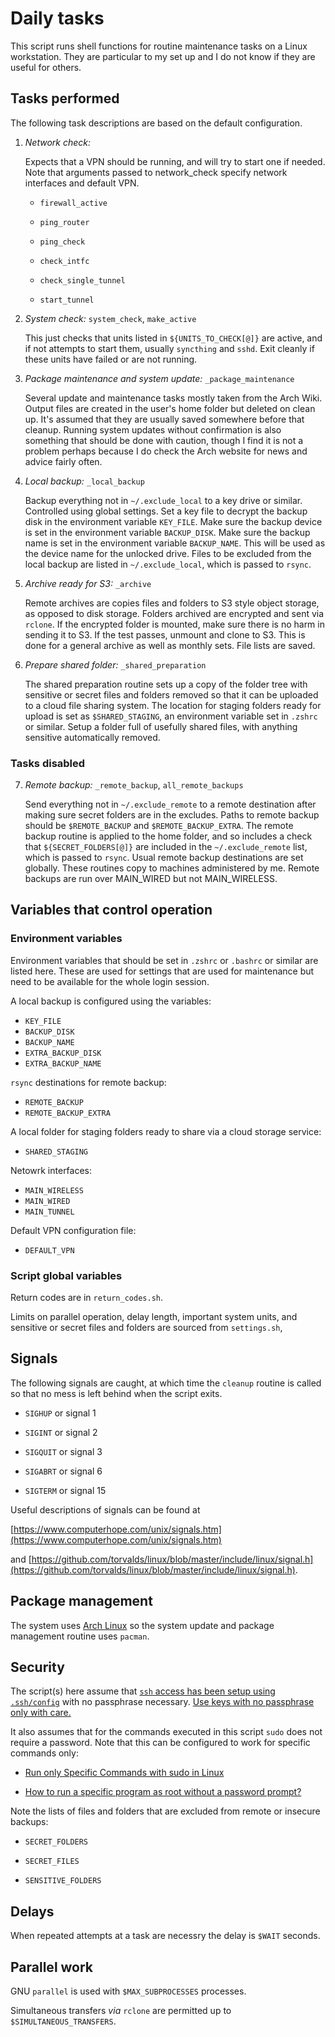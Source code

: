 # Daily tasks

This script runs shell functions for routine maintenance
tasks on a Linux workstation. They are particular
to my set up and I do not know if they are useful for
others.

## Tasks performed

The following task descriptions are based on
the default configuration.

1.  *Network check:*

    Expects that a VPN should be running, and
    will try to start one if needed.  Note that arguments passed to
    network_check specify network interfaces and default VPN.

    -   `firewall_active`

    -   `ping_router`

    -   `ping_check`

    -   `check_intfc`

    -   `check_single_tunnel`

    -   `start_tunnel`

2.  *System check:* `system_check`, `make_active`

    This just checks that units listed in `${UNITS_TO_CHECK[@]}`
    are active, and if not attempts to start them,
    usually `syncthing` and `sshd`.
    Exit cleanly if these units have failed or are not running.

3.  *Package maintenance and system update:* `_package_maintenance`

    Several update and maintenance tasks mostly
    taken from the Arch Wiki.
    Output files are created in the user's home folder
    but deleted on clean up. It's assumed that they are
    usually saved somewhere before that cleanup.
    Running system updates without confirmation is also
    something that should be done with caution, though I
    find it is not a problem perhaps because I do check the
    Arch website for news and advice fairly often.


4.  *Local backup:* `_local_backup`

    Backup everything not in `~/.exclude_local` to
    a key drive or similar. Controlled using
    global settings.
    Set a key file to decrypt the backup disk in the
    environment variable `KEY_FILE`.
    Make sure the backup device is set in the environment
    variable `BACKUP_DISK`.
    Make sure the backup name is set in the environment
    variable `BACKUP_NAME`. This will be used as the device
    name for the unlocked drive.
    Files to be excluded from the local backup are listed
    in `~/.exclude_local`, which is passed to `rsync`.


5.  *Archive ready for S3:* `_archive`

    Remote archives are copies files and folders to S3
    style object storage, as opposed to disk storage.
    Folders archived are encrypted and sent via `rclone`.
    If the encrypted folder is mounted,
    make sure there is no harm in sending it
    to S3. If the test passes, unmount
    and clone to S3. This is done for a general
    archive as well as monthly sets.
    File lists are saved.

6.  *Prepare shared folder:* `_shared_preparation`

    The shared preparation routine sets up a copy of
    the folder tree with sensitive or secret files and
    folders removed so that it can be uploaded to
    a cloud file sharing system. The location for staging
    folders ready for upload is set as `$SHARED_STAGING`,
    an environment variable set in `.zshrc` or similar.
    Setup a folder full of usefully shared files,
    with anything sensitive automatically removed.


### Tasks disabled

7.  *Remote backup:* `_remote_backup`, `all_remote_backups`

    Send everything not in `~/.exclude_remote`
    to a remote destination after making sure
    secret folders are in the excludes.
    Paths to remote backup should be `$REMOTE_BACKUP` and
    `$REMOTE_BACKUP_EXTRA`. The remote backup routine is
    applied to the home folder, and so includes a check that
    `${SECRET_FOLDERS[@]}` are included in the
    `~/.exclude_remote` list, which is passed to `rsync`.
    Usual remote backup destinations are set
    globally. These routines copy to machines administered by me.
    Remote backups are run over MAIN_WIRED but not MAIN_WIRELESS.


## Variables that control operation

### Environment variables

Environment variables that should be set in `.zshrc` or
`.bashrc` or similar are listed here. These are used
for settings that are used for maintenance but need
to be available for the whole login session.

A local backup is configured using
the variables:

* `KEY_FILE`
* `BACKUP_DISK`
* `BACKUP_NAME`
* `EXTRA_BACKUP_DISK`
* `EXTRA_BACKUP_NAME`

`rsync` destinations for remote backup:

* `REMOTE_BACKUP`
* `REMOTE_BACKUP_EXTRA`

A local folder for staging folders ready to share
via a cloud storage service:

* `SHARED_STAGING`

Netowrk interfaces:

* `MAIN_WIRELESS`
* `MAIN_WIRED`
* `MAIN_TUNNEL`

Default VPN configuration file:

* `DEFAULT_VPN`

### Script global variables

Return codes are in `return_codes.sh`.

Limits on parallel operation, delay length,
important system units, and sensitive or secret files and folders 
are sourced from `settings.sh`,

## Signals

The following signals are caught, at which time the `cleanup`
routine is called so that no mess is left behind when the
script exits.

* `SIGHUP` or signal 1

* `SIGINT` or signal 2

* `SIGQUIT` or signal 3

* `SIGABRT` or signal 6

* `SIGTERM` or signal 15

Useful descriptions of signals can be found at

[https://www.computerhope.com/unix/signals.htm](https://www.computerhope.com/unix/signals.htm)

and [https://github.com/torvalds/linux/blob/master/include/linux/signal.h](https://github.com/torvalds/linux/blob/master/include/linux/signal.h).

## Package management

The system uses [Arch Linux](https://archlinux.org/) so the system
update and package management routine uses `pacman`.

## Security

The script(s) here assume that [`ssh` access has been
setup using `.ssh/config`](https://linuxhandbook.com/ssh-config-file/)
with no passphrase necessary.
[Use keys with no passphrase only with care.](https://www.digitalocean.com/community/tutorials/how-to-configure-ssh-key-based-authentication-on-a-linux-server)

It also assumes that for the commands executed in this
script `sudo` does not require a password. Note that
this can be configured to work for specific commands only:

* [Run only Specific Commands with sudo in Linux](https://kifarunix.com/run-only-specific-commands-with-sudo-in-linux/)

* [How to run a specific program as root without a password prompt?](https://unix.stackexchange.com/questions/18830/how-to-run-a-specific-program-as-root-without-a-password-prompt)

Note the lists of files and folders that are excluded
from remote or insecure backups:

* `SECRET_FOLDERS`

* `SECRET_FILES`

* `SENSITIVE_FOLDERS`

## Delays

When repeated attempts at a task are necessry the delay
is `$WAIT` seconds.

## Parallel work

GNU `parallel` is used with `$MAX_SUBPROCESSES` processes.

Simultaneous transfers *via* `rclone` are permitted up to
`$SIMULTANEOUS_TRANSFERS`.
